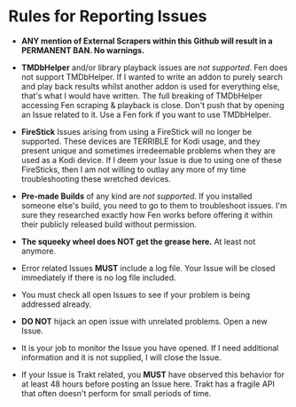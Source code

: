 # Rules for Reporting Issues

* **ANY mention of External Scrapers within this Github will result in a PERMANENT BAN. No warnings.**

* **TMDbHelper** and/or library playback issues are *not supported*. Fen does not support TMDbHelper. If I wanted to write an addon to purely search and play back results whilst another addon is used for everything else, that's what I would have written. The full breaking of TMDbHelper accessing Fen scraping & playback is close. Don't push that by opening an Issue related to it. Use a Fen fork if you want to use TMDbHelper.
* **FireStick** Issues arising from using a FireStick will no longer be supported. These devices are TERRIBLE for Kodi usage, and they present unique and sometimes irredeemable problems when they are used as a Kodi device. If I deem your Issue is due to using one of these FireSticks, then I am not willing to outlay any more of my time troubleshooting these wretched devices.
* **Pre-made Builds** of any kind are *not supported*. If you installed someone else's build, you need to go to them to troubleshoot issues. I'm sure they researched exactly how Fen works before offering it within their publicly released build without permission.
* **The squeeky wheel does NOT get the grease here.** At least not anymore.
* Error related Issues **MUST** include a log file. Your Issue will be closed immediately if there is no log file included.
* You must check all open Issues to see if your problem is being addressed already.
* **DO NOT** hijack an open issue with unrelated problems. Open a new Issue.
* It is your job to monitor the Issue you have opened. If I need additional information and it is not supplied, I will close the Issue.
* If your Issue is Trakt related, you **MUST** have observed this behavior for at least 48 hours before posting an Issue here. Trakt has a fragile API that often doesn't perform for small periods of time.
